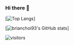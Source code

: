 ### Hi there 👋


[![Top Langs](https://github-readme-stats.vercel.app/api/top-langs/?username=brianchoi93&layout=compact)]

[![brianchoi93's GitHub stats](https://github-readme-stats.vercel.app/api?username=brianchoi93&show_icons=true&theme=nord)]


<!--
**brianchoi93/brianchoi93** is a ✨ _special_ ✨ repository because its `README.md` (this file) appears on your GitHub profile.

Here are some ideas to get you started:

- 🔭 I’m currently working on ...
- 🌱 I’m currently learning ...
- 👯 I’m looking to collaborate on ...
- 🤔 I’m looking for help with ...
- 💬 Ask me about ...
- 📫 How to reach me: ...
- 😄 Pronouns: ...
- ⚡ Fun fact: ...
-->

![visitors](https://visitor-badge.glitch.me/badge?page_id=page.id)
